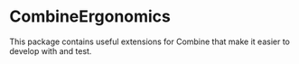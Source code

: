 # CombineErgonomics

This package contains useful extensions for Combine that make it easier to develop with and test.
